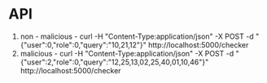 # API
1) non - malicious - curl -H "Content-Type:application/json" -X POST -d "{\"user\":0,\"role\":0,\"query\":\"10,21,12\"}" http://localhost:5000/checker
2) malicious - curl -H "Content-Type:application/json" -X POST -d "{\"user\":2,\"role\":0,\"query\":\"12,25,13,02,25,40,01,10,46\"}" http://localhost:5000/checker